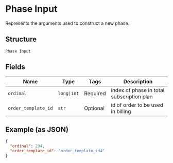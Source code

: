 
# Phase Input

Represents the arguments used to construct a new phase.

## Structure

`Phase Input`

## Fields

| Name | Type | Tags | Description |
|  --- | --- | --- | --- |
| `ordinal` | `long\|int` | Required | index of phase in total subscription plan |
| `order_template_id` | `str` | Optional | id of order to be used in billing |

## Example (as JSON)

```json
{
  "ordinal": 234,
  "order_template_id": "order_template_id4"
}
```

